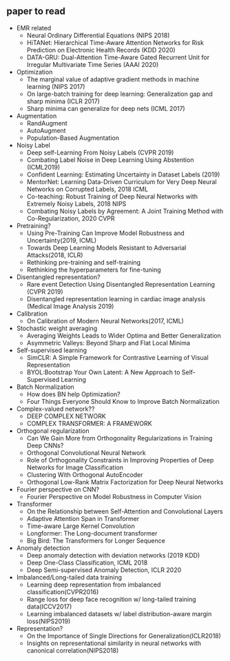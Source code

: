 ## paper to read

- EMR related
  - Neural Ordinary Differential Equations (NIPS 2018)
  - HiTANet: Hierarchical Time-Aware Attention Networks for Risk Prediction on Electronic Health Records (KDD 2020)
  - DATA-GRU: Dual-Attention Time-Aware Gated Recurrent Unit for Irregular Multivariate Time Series (AAAI 2020)
- Optimization
  - The marginal value of adaptive gradient methods in machine learning (NIPS 2017)
  - On large-batch training for deep learning: Generalization gap and sharp minima (ICLR 2017)
  - Sharp minima can generalize for deep nets (ICML 2017)
- Augmentation 
  - RandAugment
  - AutoAugment
  - Population-Based Augmentation
- Noisy Label
  - Deep self-Learning From Noisy Labels (CVPR 2019)
  - Combating Label Noise in Deep Learning Using Abstention (ICML2019)
  - Confident Learning: Estimating Uncertainty in Dataset Labels (2019)
  - MentorNet: Learning Data-Driven Curriculum for Very Deep Neural Networks on Corrupted Labels, 2018 ICML
  - Co-teaching: Robust Training of Deep Neural Networks with Extremely Noisy Labels, 2018 NIPS
  - Combating Noisy Labels by Agreement: A Joint Training Method with Co-Regularization, 2020 CVPR
- Pretraining?
  - Using Pre-Training Can Improve Model Robustness and Uncertainty(2019, ICML)
  - Towards Deep Learning Models Resistant to Adversarial Attacks(2018, ICLR)
  - Rethinking pre-training and self-training
  - Rethinking the hyperparameters for fine-tuning
- Disentangled representation?
  - Rare event Detection Using Disentangled Representation Learning (CVPR 2019)
  - Disentangled representation learning in cardiac image analysis (Medical Image Analysis 2019)
- Calibration
  - On Calibration of Modern Neural Networks(2017, ICML)
- Stochastic weight averaging
  - Averaging Weights Leads to Wider Optima and Better Generalization
  - Asymmetric Valleys: Beyond Sharp and Flat Local Minima
- Self-supervised learning
  - SimCLR: A Simple Framework for Contrastive Learning of Visual Representation
  - BYOL:Bootstrap Your Own Latent: A New Approach to Self-Supervised Learning
- Batch Normalization
  - How does BN help Optimization?
  - Four Things Everyone Should Know to Improve Batch Normalization
- Complex-valued network??
  - DEEP COMPLEX NETWORK
  - COMPLEX TRANSFORMER: A FRAMEWORK
- Orthogonal regularization
  - Can We Gain More from Orthogonality Regularizations in Training Deep CNNs?
  - Orthogonal Convolutional Neural Network
  - Role of Orthogonality Constraints in Improving Properties of Deep Networks for Image Classification
  - Clustering With Orthogonal AutoEncoder
  - Orthogonal Low-Rank Matrix Factorization for Deep Neural Networks
- Fourier perspective on CNN?
  - Fourier Perspective on Model Robustness in Computer Vision
- Transformer
  - On the Relationship between Self-Attention and Convolutional Layers
  - Adaptive Attention Span in Transformer
  - Time-aware Large Kernel Convolution
  - Longformer: The Long-document transformer
  - Big Bird: The Transformers for Longer Sequence
- Anomaly detection
  - Deep anomaly detection with deviation networks (2019 KDD)
  - Deep One-Class Classification, ICML 2018
  - Deep Semi-supervised Anomaly Detection, ICLR 2020
- Imbalanced/Long-tailed data training
  - Learning deep representation from imbalanced classification(CVPR2016)
  - Range loss for deep face recognition w/ long-tailed training data(ICCV2017)
  - Learning imbalanced datasets w/ label distribution-aware margin loss(NIPS2019)
- Representation?
  - On the Importance of Single Directions for Generalization(ICLR2018)
  - Insights on representational similarity in neural networks with canonical correlation(NIPS2018)

